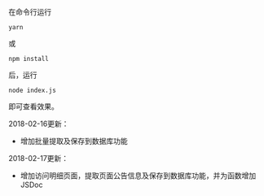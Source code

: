在命令行运行
```
yarn
```
或
```
npm install
```
后，运行
```
node index.js
```
即可查看效果。

2018-02-16更新：
* 增加批量提取及保存到数据库功能

2018-02-17更新：
* 增加访问明细页面，提取页面公告信息及保存到数据库功能，并为函数增加JSDoc